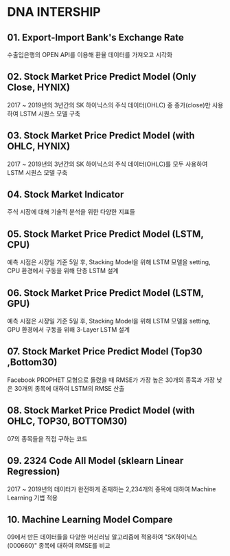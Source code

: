 # DNA INTERSHIP

## 01. Export-Import Bank's Exchange Rate

수출입은행의 OPEN API를 이용해 환율 데이터를 가져오고 시각화

## 02. Stock Market Price Predict Model (Only Close, HYNIX)

2017 ~ 2019년의 3년간의 SK 하이닉스의 주식 데이터(OHLC) 중 종가(close)만 사용하여 LSTM 시퀀스 모델 구축

## 03. Stock Market Price Predict Model (with OHLC, HYNIX)

2017 ~ 2019년의 3년간의 SK 하이닉스의 주식 데이터(OHLC)를 모두 사용하여 LSTM 시퀀스 모델 구축

## 04. Stock Market Indicator

주식 시장에 대해 기술적 분석을 위한 다양한 지표들

## 05. Stock Market Price Predict Model (LSTM, CPU)

예측 시점은 시장일 기준 5일 후, Stacking Model을 위해 LSTM 모델을 setting, CPU 환경에서 구동을 위해 단층 LSTM 설계

## 06. Stock Market Price Predict Model (LSTM, GPU)

예측 시점은 시장일 기준 5일 후, Stacking Model을 위해 LSTM 모델을 setting, GPU 환경에서 구동을 위해 3-Layer LSTM 설계

## 07. Stock Market Price Predict Model (Top30 ,Bottom30)

Facebook PROPHET 모형으로 돌렸을 때 RMSE가 가장 높은 30개의 종목과 가장 낮은 30개의 종목에 대하여 LSTM의 RMSE 산출

## 08. Stock Market Price Predict Model (with OHLC, TOP30, BOTTOM30)

07의 종목들을 직접 구하는 코드

## 09. 2324 Code All Model (sklearn Linear Regression)

2017 ~ 2019년의 데이터가 완전하게 존재하는 2,234개의 종목에 대하여 Machine Learning 기법 적용

## 10. Machine Learning Model Compare

09에서 만든 데이터들을 다양한 머신러닝 알고리즘에 적용하여 "SK하이닉스(000660)" 종목에 대하여 RMSE를 비교
